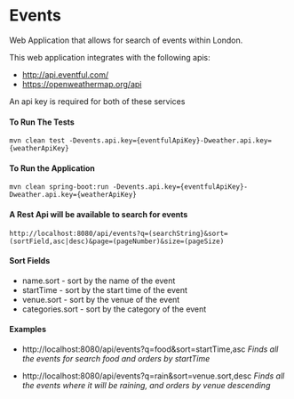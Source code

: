 # Events

Web Application that allows for search of events within London.

This web application integrates with the following apis:
*  http://api.eventful.com/ 
*  https://openweathermap.org/api

An api key is required for both of these services


#### To Run The Tests
````
mvn clean test -Devents.api.key={eventfulApiKey}-Dweather.api.key={weatherApiKey}
```` 

#### To Run the Application

````
mvn clean spring-boot:run -Devents.api.key={eventfulApiKey}-Dweather.api.key={weatherApiKey}
```` 

#### A Rest Api will be available to search for events
````
http://localhost:8080/api/events?q=(searchString}&sort=(sortField,asc|desc)&page=(pageNumber)&size=(pageSize)

````

#### Sort Fields
*   name.sort - sort by the name of the event
*   startTime - sort by the start time of the event
*   venue.sort - sort by the venue of the event
*   categories.sort - sort by the category of the event

#### Examples
* http://localhost:8080/api/events?q=food&sort=startTime,asc *Finds all the events for search food and orders by startTime*

* http://localhost:8080/api/events?q=rain&sort=venue.sort,desc *Finds all the events where it will be raining, and orders by venue descending*
